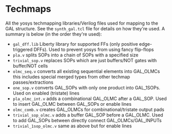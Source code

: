 Techmaps
========

All the yosys techmapping libraries/Verilog files used for mapping to the GAL
structure. See the `synth_gal.tcl` file for details on how they're used.
A summary is below (in the order they're used):

- `gal_dff.lib` Liberty library for supported FFs (only positive edge-triggered
  DFFs). Used to prevent yosys from using fancy flip-flops
- `pla.v` splits SOPs into a chain of SOPs with a specified size
- `trivial_sop.v` replaces SOPs which are just buffers/NOT gates with
  buffer/NOT cells
- `olmc_seq.v` converts all existing sequential elements into GAL_OLMCs this
  includes special merged types from other techmap passes/extractions
- `one_sop.v` converts GAL_SOPs with only one product into GAL_1SOPs. Used on
  enabled (tristate) lines
- `pla_olmc_int.v` adds a combinational GAL_OLMC after a GAL_SOP. Used to
  insert GAL_OLMC between GAL_SOPs or enable lines
- `olmc_comb.v` creates GAL_OLMCs for combinational/tristate output pads
- `trivial_sop_olmc.v` adds a buffer GAL_SOP before a GAL_OLMC. Used to add
  GAL_SOPs between directly connect GAL_OLMCs/GAL_INPUTs
- `trivial_1sop_olmc.v` same as above but for enable lines
